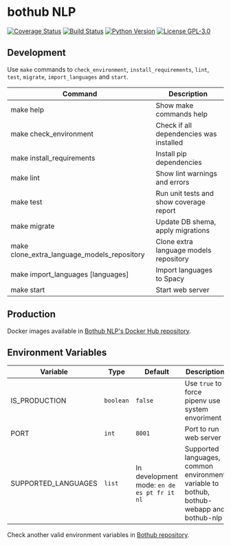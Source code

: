 # bothub NLP

[![Coverage Status](https://coveralls.io/repos/github/push-flow/bothub-nlp/badge.svg?branch=master)](https://coveralls.io/github/push-flow/bothub-nlp?branch=master) [![Build Status](https://travis-ci.org/push-flow/bothub-nlp.svg?branch=master)](https://travis-ci.org/push-flow/bothub-nlp) [![Python Version](https://img.shields.io/badge/python-3.6-blue.svg)](https://www.python.org/) [![License GPL-3.0](https://img.shields.io/badge/license-%20GPL--3.0-yellow.svg)](https://github.com/push-flow/bothub/blob/master/LICENSE)


## Development

Use ```make``` commands to ```check_environment```, ```install_requirements```, ```lint```, ```test```, ```migrate```, ```import_languages``` and ```start```.

| Command | Description |
|--|--|
| make help | Show make commands help
| make check_environment | Check if all dependencies was installed
| make install_requirements | Install pip dependencies
| make lint | Show lint warnings and errors
| make test | Run unit tests and show coverage report
| make migrate | Update DB shema, apply migrations
| make clone_extra_language_models_repository | Clone extra language models repository
| make import_languages [languages] | Import languages to Spacy
| make start | Start web server

## Production

Docker images available in [Bothub NLP's Docker Hub repository](https://hub.docker.com/r/ilha/bothub-nlp/).


## Environment Variables

| Variable | Type | Default | Description |
|--|--|--|--|
| IS_PRODUCTION | ```boolean``` | ```false``` | Use ```true``` to force pipenv use system envoriment
| PORT | ```int``` | ```8001``` | Port to run web server
| SUPPORTED_LANGUAGES | ```list``` | In development mode: ```en de es pt fr it nl``` | Supported languages, common environment variable to bothub, bothub-webapp and bothub-nlp

Check another valid environment variables in [Bothub repository](https://github.com/push-flow/bothub/).
